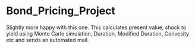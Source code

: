 # Bond_Pricing_Project
Slightly more happy with this one. This calculates present value, shock to yield using Monte Carlo simulation, Duration, Modified Duration, Convesity etc and sends an automated mail. 
